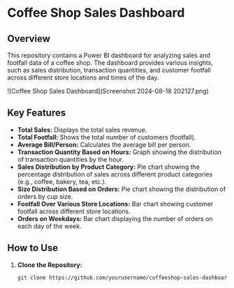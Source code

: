 # Coffee Shop Sales Dashboard

## Overview

This repository contains a Power BI dashboard for analyzing sales and footfall data of a coffee shop. The dashboard provides various insights, such as sales distribution, transaction quantities, and customer footfall across different store locations and times of the day.

![Coffee Shop Sales Dashboard](Screenshot 2024-08-18 202127.png)

## Key Features

- **Total Sales:** Displays the total sales revenue.
- **Total Footfall:** Shows the total number of customers (footfall).
- **Average Bill/Person:** Calculates the average bill per person.
- **Transaction Quantity Based on Hours:** Graph showing the distribution of transaction quantities by the hour.
- **Sales Distribution by Product Category:** Pie chart showing the percentage distribution of sales across different product categories (e.g., coffee, bakery, tea, etc.).
- **Size Distribution Based on Orders:** Pie chart showing the distribution of orders by cup size.
- **Footfall Over Various Store Locations:** Bar chart showing customer footfall across different store locations.
- **Orders on Weekdays:** Bar chart displaying the number of orders on each day of the week.

## How to Use

1. **Clone the Repository:**
   ```bash
   git clone https://github.com/yourusername/coffeeshop-sales-dashboard.git
